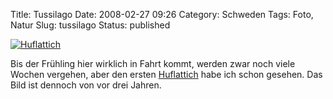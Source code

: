 Title: Tussilago
Date: 2008-02-27 09:26
Category: Schweden
Tags: Foto, Natur
Slug: tussilago
Status: published

[![Huflattich](/pic/tussilagomacro_s.jpg "Huflattich")](/pic/tussilagomacro_l.jpg)

Bis der Frühling hier wirklich in Fahrt kommt, werden zwar noch viele
Wochen vergehen, aber den ersten
[Huflattich](http://de.wikipedia.org/wiki/Huflattich) habe ich schon
gesehen. Das Bild ist dennoch von vor drei Jahren.

